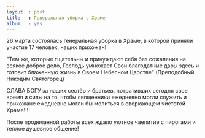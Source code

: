 ```yaml
---
layout  : post
title   : Генеральная уборка в Храме
album   : yes
---
```

26 марта состоялась генеральная уборка в Храме, в которой приняли участие 17 человек, наших прихожан! 

"Тем же, которые тщательны и принуждают себя без сожаления на всякое доброе дело, Господь умножает Свои благодатные дары здесь и готовит блаженную жизнь в Своем Небесном Царстве" (Преподобный Никодим Святогорец)

СЛАВА БОГУ за наших сестёр и братьев, потративших сегодня свое время и силы на то, чтобы священники ежедневно могли служить и прихожане ежедневно могли бы молиться в сверкающем чистотой Храме!!!!

После проделанной работы всех ждало уютное чаепитие с пирогами и теплое душевное общение!
